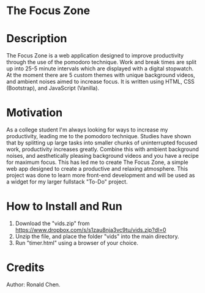 # The Focus Zone

Description
===
The Focus Zone is a web application designed to improve productivity through the use of the pomodoro technique. Work and break times are split up into 25-5 minute intervals which are displayed with a digital stopwatch. At the moment there are 5 custom themes with unique background videos, and ambient noises aimed to increase focus. It is written using HTML, CSS (Bootstrap), and JavaScript (Vanilla). 

Motivation
===
As a college student I'm always looking for ways to increase my productivity, leading me to the pomodoro technique. Studies have shown that by splitting up large tasks into smaller chunks of uninterrupted focused work, productivity increases greatly. Combine this with ambient background noises, and aesthetically pleasing background videos and you have a recipe for maximum focus. This has led me to create The Focus Zone, a simple web app designed to create a productive and relaxing atmosphere. This project was done to learn more front-end development and will be used as a widget for my larger fullstack "To-Do" project.

How to Install and Run 
===
1. Download the "vids.zip" from https://www.dropbox.com/s/s1zau8nja3vc9tu/vids.zip?dl=0
2. Unzip the file, and place the folder "vids" into the main directory.
3. Run "timer.html" using a browser of your choice. 

Credits
===
Author: Ronald Chen.
